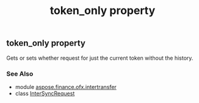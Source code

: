 ﻿---
title: token_only property
second_title: Aspose.Finance for Python via .NET API References
description: 
type: docs
weight: 90
url: /python-net/aspose.finance.ofx.intertransfer/intersyncrequest/token_only/
is_root: false
---

## token_only property


Gets or sets whether request for just the current token without the history.

### See Also
* module [aspose.finance.ofx.intertransfer](../../)
* class [InterSyncRequest](/finance/python-net/aspose.finance.ofx.intertransfer/intersyncrequest)
